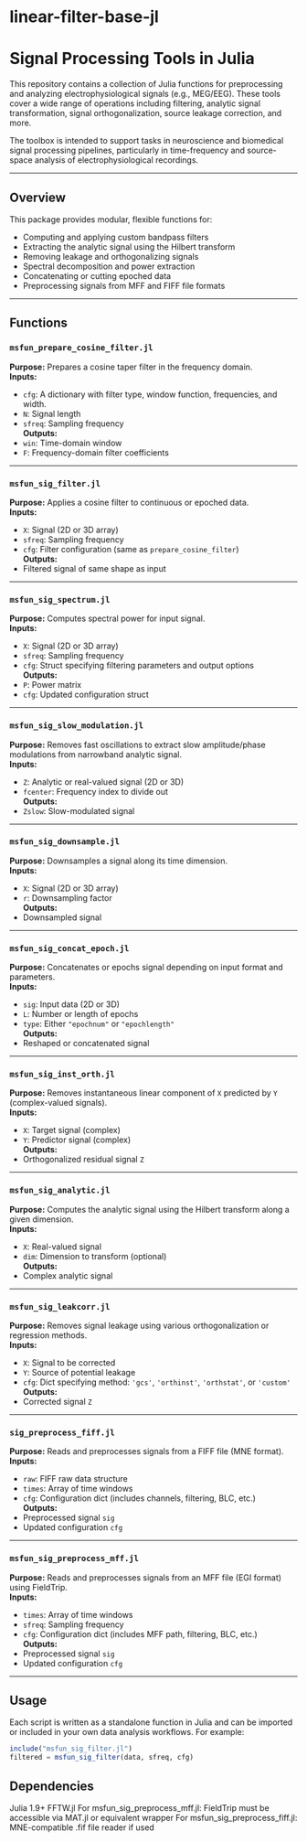 # linear-filter-base-jl

# Signal Processing Tools in Julia

This repository contains a collection of Julia functions for preprocessing and analyzing electrophysiological signals (e.g., MEG/EEG). These tools cover a wide range of operations including filtering, analytic signal transformation, signal orthogonalization, source leakage correction, and more.

The toolbox is intended to support tasks in neuroscience and biomedical signal processing pipelines, particularly in time-frequency and source-space analysis of electrophysiological recordings.

---
## Overview

This package provides modular, flexible functions for:
- Computing and applying custom bandpass filters
- Extracting the analytic signal using the Hilbert transform
- Removing leakage and orthogonalizing signals
- Spectral decomposition and power extraction
- Concatenating or cutting epoched data
- Preprocessing signals from MFF and FIFF file formats

---

## Functions

### `msfun_prepare_cosine_filter.jl`
**Purpose:** Prepares a cosine taper filter in the frequency domain.  
**Inputs:** 
- `cfg`: A dictionary with filter type, window function, frequencies, and width.
- `N`: Signal length
- `sfreq`: Sampling frequency  
**Outputs:** 
- `win`: Time-domain window
- `F`: Frequency-domain filter coefficients

---

### `msfun_sig_filter.jl`
**Purpose:** Applies a cosine filter to continuous or epoched data.  
**Inputs:** 
- `X`: Signal (2D or 3D array)
- `sfreq`: Sampling frequency
- `cfg`: Filter configuration (same as `prepare_cosine_filter`)  
**Outputs:** 
- Filtered signal of same shape as input

---

### `msfun_sig_spectrum.jl`
**Purpose:** Computes spectral power for input signal.  
**Inputs:** 
- `X`: Signal (2D or 3D array)
- `sfreq`: Sampling frequency
- `cfg`: Struct specifying filtering parameters and output options  
**Outputs:** 
- `P`: Power matrix
- `cfg`: Updated configuration struct

---

### `msfun_sig_slow_modulation.jl`
**Purpose:** Removes fast oscillations to extract slow amplitude/phase modulations from narrowband analytic signal.  
**Inputs:** 
- `Z`: Analytic or real-valued signal (2D or 3D)
- `fcenter`: Frequency index to divide out  
**Outputs:** 
- `Zslow`: Slow-modulated signal

---

### `msfun_sig_downsample.jl`
**Purpose:** Downsamples a signal along its time dimension.  
**Inputs:** 
- `X`: Signal (2D or 3D array)
- `r`: Downsampling factor  
**Outputs:** 
- Downsampled signal

---

### `msfun_sig_concat_epoch.jl`
**Purpose:** Concatenates or epochs signal depending on input format and parameters.  
**Inputs:** 
- `sig`: Input data (2D or 3D)
- `L`: Number or length of epochs
- `type`: Either `"epochnum"` or `"epochlength"`  
**Outputs:** 
- Reshaped or concatenated signal

---

### `msfun_sig_inst_orth.jl`
**Purpose:** Removes instantaneous linear component of `X` predicted by `Y` (complex-valued signals).  
**Inputs:** 
- `X`: Target signal (complex)
- `Y`: Predictor signal (complex)  
**Outputs:** 
- Orthogonalized residual signal `Z`

---

### `msfun_sig_analytic.jl`
**Purpose:** Computes the analytic signal using the Hilbert transform along a given dimension.  
**Inputs:** 
- `X`: Real-valued signal
- `dim`: Dimension to transform (optional)  
**Outputs:** 
- Complex analytic signal

---

### `msfun_sig_leakcorr.jl`
**Purpose:** Removes signal leakage using various orthogonalization or regression methods.  
**Inputs:** 
- `X`: Signal to be corrected
- `Y`: Source of potential leakage
- `cfg`: Dict specifying method: `'gcs'`, `'orthinst'`, `'orthstat'`, or `'custom'`  
**Outputs:** 
- Corrected signal `Z`

---

### `sig_preprocess_fiff.jl`
**Purpose:** Reads and preprocesses signals from a FIFF file (MNE format).  
**Inputs:** 
- `raw`: FIFF raw data structure
- `times`: Array of time windows
- `cfg`: Configuration dict (includes channels, filtering, BLC, etc.)  
**Outputs:** 
- Preprocessed signal `sig`
- Updated configuration `cfg`

---

### `msfun_sig_preprocess_mff.jl`
**Purpose:** Reads and preprocesses signals from an MFF file (EGI format) using FieldTrip.  
**Inputs:** 
- `times`: Array of time windows
- `sfreq`: Sampling frequency
- `cfg`: Configuration dict (includes MFF path, filtering, BLC, etc.)  
**Outputs:** 
- Preprocessed signal `sig`
- Updated configuration `cfg`

---

## Usage

Each script is written as a standalone function in Julia and can be imported or included in your own data analysis workflows. For example:

```julia
include("msfun_sig_filter.jl")
filtered = msfun_sig_filter(data, sfreq, cfg)
```

## Dependencies
Julia 1.9+
FFTW.jl
For msfun_sig_preprocess_mff.jl: FieldTrip must be accessible via MAT.jl or equivalent wrapper
For msfun_sig_preprocess_fiff.jl: MNE-compatible .fif file reader if used
